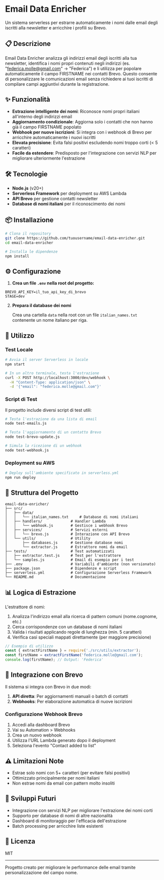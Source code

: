 # Email Data Enricher

Un sistema serverless per estrarre automaticamente i nomi dalle email degli iscritti alla newsletter e arricchire i profili su Brevo.

## 📋 Descrizione

Email Data Enricher analizza gli indirizzi email degli iscritti alla tua newsletter, identifica i nomi propri contenuti negli indirizzi (es. "federica.molle@gmail.com" → "Federica") e li utilizza per popolare automaticamente il campo FIRSTNAME nei contatti Brevo. Questo consente di personalizzare le comunicazioni email senza richiedere ai tuoi iscritti di compilare campi aggiuntivi durante la registrazione.

## ✨ Funzionalità

- **Estrazione intelligente dei nomi**: Riconosce nomi propri italiani all'interno degli indirizzi email
- **Aggiornamento condizionale**: Aggiorna solo i contatti che non hanno già il campo FIRSTNAME popolato
- **Webhook per nuove iscrizioni**: Si integra con i webhook di Brevo per arricchire automaticamente i nuovi iscritti
- **Elevata precisione**: Evita falsi positivi escludendo nomi troppo corti (< 5 caratteri)
- **Facile da estendere**: Predisposto per l'integrazione con servizi NLP per migliorare ulteriormente l'estrazione

## 🛠️ Tecnologie

- **Node.js** (v20+)
- **Serverless Framework** per deployment su AWS Lambda
- **API Brevo** per gestione contatti newsletter
- **Database di nomi italiani** per il riconoscimento dei nomi

## 📦 Installazione

```bash
# Clona il repository
git clone https://github.com/tuousername/email-data-enricher.git
cd email-data-enricher

# Installa le dipendenze
npm install
```

## ⚙️ Configurazione

1. **Crea un file `.env` nella root del progetto:**

```
BREVO_API_KEY=il_tuo_api_key_di_brevo
STAGE=dev
```

2. **Prepara il database dei nomi**
   
   Crea una cartella `data` nella root con un file `italian_names.txt` contenente un nome italiano per riga.

## 🚀 Utilizzo

### Test Locale

```bash
# Avvia il server Serverless in locale
npm start

# In un altro terminale, testa l'estrazione
curl -X POST http://localhost:3000/dev/webhook \
  -H "Content-Type: application/json" \
  -d '{"email": "federica.molle@gmail.com"}'
```

### Script di Test

Il progetto include diversi script di test utili:

```bash
# Testa l'estrazione da una lista di email
node test-emails.js

# Testa l'aggiornamento di un contatto Brevo
node test-brevo-update.js

# Simula la ricezione di un webhook
node test-webhook.js
```

### Deployment su AWS

```bash
# Deploy sull'ambiente specificato in serverless.yml
npm run deploy
```

## 📁 Struttura del Progetto

```
email-data-enricher/
├── src/
│   ├── data/
│   │   └── italian_names.txt     # Database di nomi italiani
│   ├── handlers/             # Handler Lambda
│   │   └── webhook.js        # Gestisce i webhook Brevo
│   ├── services/             # Servizi esterni
│   │   └── brevo.js          # Interazione con API Brevo
│   └── utils/                # Utility
│       ├── databases.js      # Gestione database nomi
│       └── extractor.js      # Estrattore nomi da email
├── tests/                    # Test automatizzati
│   ├── extractor.test.js     # Test per l'estrattore
│   └── samples.js            # Email di esempio per i test
├── .env                      # Variabili d'ambiente (non versionato)
├── package.json              # Dipendenze e script
├── serverless.yml            # Configurazione Serverless Framework
└── README.md                 # Documentazione
```

## 📊 Logica di Estrazione

L'estrattore di nomi:
1. Analizza l'indirizzo email alla ricerca di pattern comuni (nome.cognome, etc.)
2. Cerca corrispondenze con un database di nomi italiani
3. Valida i risultati applicando regole di lunghezza (min. 5 caratteri)
4. Verifica casi speciali mappati direttamente (per maggiore precisione)

```javascript
// Esempio di utilizzo
const { extractFirstName } = require('./src/utils/extractor');
const firstName = extractFirstName('federica.molle@gmail.com');
console.log(firstName); // Output: 'Federica'
```

## 🔄 Integrazione con Brevo

Il sistema si integra con Brevo in due modi:
1. **API diretta**: Per aggiornamenti manuali o batch di contatti
2. **Webhooks**: Per elaborazione automatica di nuove iscrizioni

### Configurazione Webhook Brevo
1. Accedi alla dashboard Brevo
2. Vai su Automation > Webhooks
3. Crea un nuovo webhook
4. Utilizza l'URL Lambda generato dopo il deployment
5. Seleziona l'evento "Contact added to list"

## ⚠️ Limitazioni Note

- Estrae solo nomi con 5+ caratteri (per evitare falsi positivi)
- Ottimizzato principalmente per nomi italiani
- Non estrae nomi da email con pattern molto insoliti

## 🔮 Sviluppi Futuri

- Integrazione con servizi NLP per migliorare l'estrazione dei nomi corti
- Supporto per database di nomi di altre nazionalità
- Dashboard di monitoraggio per l'efficacia dell'estrazione
- Batch processing per arricchire liste esistenti

## 📄 Licenza

MIT

---

Progetto creato per migliorare le performance delle email tramite personalizzazione del campo nome.